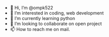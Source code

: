- 👋 Hi, I’m @ompk522
- 👀 I’m interested in coding, web development  
- 🌱 I’m currently learning python 
- 💞️ I’m looking to collaborate on open project
- 📫 How to reach me on mail.

<!---
ompk522/ompk522 is a ✨ special ✨ repository because its `README.md` (this file) appears on your GitHub profile.
You can click the Preview link to take a look at your changes.
--->
